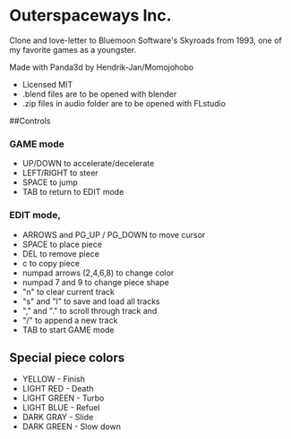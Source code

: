 # Outerspaceways Inc.

Clone and love-letter to Bluemoon Software's Skyroads from 1993, one of my favorite games as a youngster.

Made with Panda3d by Hendrik-Jan/Momojohobo

* Licensed MIT
* .blend files are to be opened with blender
* .zip files in audio folder are to be opened with FLstudio

##Controls

### GAME mode
* UP/DOWN to accelerate/decelerate
* LEFT/RIGHT to steer
* SPACE to jump
* TAB to return to EDIT mode

### EDIT mode, 
* ARROWS and PG_UP / PG_DOWN to move cursor
* SPACE to place piece
* DEL to remove piece
* c to copy piece
* numpad arrows (2,4,6,8) to change color
* numpad 7 and 9 to change piece shape
* "n" to clear current track
* "s" and "l" to save and load all tracks
* "," and "." to scroll through track and
* "/" to append a new track
* TAB to start GAME mode

## Special piece colors
* YELLOW - Finish
* LIGHT RED - Death
* LIGHT GREEN - Turbo
* LIGHT BLUE - Refuel
* DARK GRAY - Slide
* DARK GREEN - Slow down
